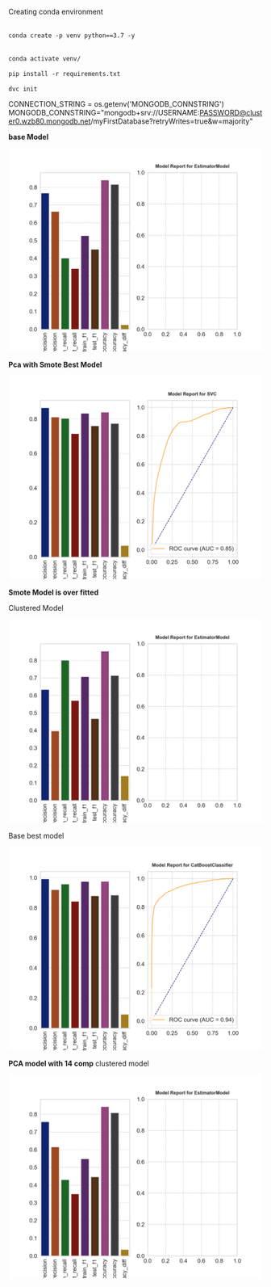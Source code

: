 Creating conda environment

```

conda create -p venv python==3.7 -y

```

```

conda activate venv/

```

```
pip install -r requirements.txt

```

```
dvc init

```

CONNECTION_STRING = os.getenv('MONGODB_CONNSTRING')
MONGODB_CONNSTRING="mongodb+srv://USERNAME:PASSWORD@cluster0.wzb80.mongodb.net/myFirstDatabase?retryWrites=true&w=majority"

**base Model**

<img src="CCdefault/app_artifact/stage03_model_training/model_report/20220809140111/cluster_custom_model/model_report/2022-08-09-14-17-19/EstimatorModel.png" alt="Alt text" title="Pca with Smote Best Model">

**Pca with Smote Best Model**

<img src="CCdefault/app_artifact/stage03_model_training/model_report/20220809114247/Base_model/model_report/2022-08-09-11-55-48/SVC.png" alt="Alt text" title="Pca with Smote Best Model">

**Smote Model is over fitted**

Clustered Model

<img src="CCdefault/app_artifact/stage03_model_training/model_report/20220809121752/cluster_custom_model/model_report/2022-08-09-12-45-41/EstimatorModel.png" alt="Alt text" title="Smote Best Model">

Base best model

<img src="CCdefault/app_artifact/stage03_model_training/model_report/20220809121752/Base_model/model_report/2022-08-09-12-30-31/CatBoostClassifier.png" alt="Alt text" title="Smote Best Model">

**PCA model with 14 comp**
clustered model

<img src="CCdefault/app_artifact/stage03_model_training/model_report/20220809131614/cluster_custom_model/model_report/2022-08-09-13-33-13/EstimatorModel.png" alt="Alt text" title="Pca Best Model">
